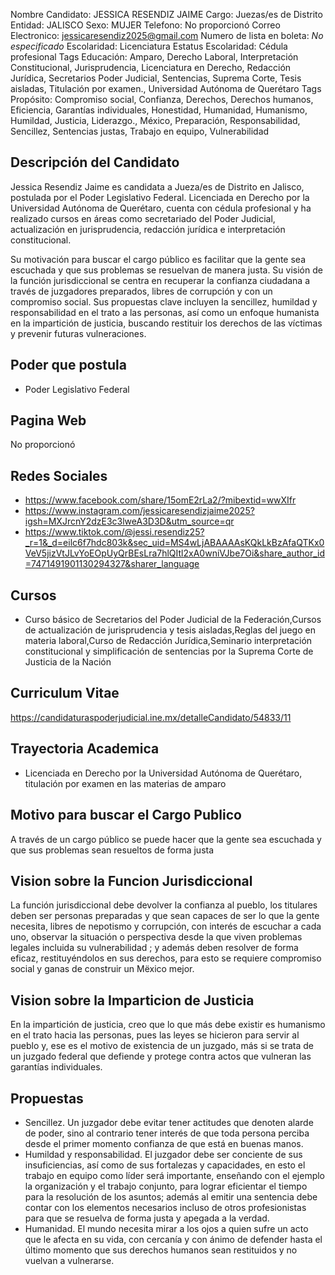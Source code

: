 Nombre Candidato: JESSICA RESENDIZ JAIME
Cargo: Juezas/es de Distrito
Entidad: JALISCO
Sexo: MUJER
Telefono: No proporcionó
Correo Electronico: jessicaresendiz2025@gmail.com
Numero de lista en boleta: *No especificado*
Escolaridad: Licenciatura
Estatus Escolaridad: Cédula profesional
Tags Educación: Amparo, Derecho Laboral, Interpretación Constitucional, Jurisprudencia, Licenciatura en Derecho, Redacción Jurídica, Secretarios Poder Judicial, Sentencias, Suprema Corte, Tesis aisladas, Titulación por examen., Universidad Autónoma de Querétaro
Tags Propósito: Compromiso social, Confianza, Derechos, Derechos humanos, Eficiencia, Garantías individuales, Honestidad, Humanidad, Humanismo, Humildad, Justicia, Liderazgo., México, Preparación, Responsabilidad, Sencillez, Sentencias justas, Trabajo en equipo, Vulnerabilidad


## Descripción del Candidato 

Jessica Resendiz Jaime es candidata a Jueza/es de Distrito en Jalisco, postulada por el Poder Legislativo Federal. Licenciada en Derecho por la Universidad Autónoma de Querétaro, cuenta con cédula profesional y ha realizado cursos en áreas como secretariado del Poder Judicial, actualización en jurisprudencia, redacción jurídica e interpretación constitucional. 

Su motivación para buscar el cargo público es facilitar que la gente sea escuchada y que sus problemas se resuelvan de manera justa. Su visión de la función jurisdiccional se centra en recuperar la confianza ciudadana a través de juzgadores preparados, libres de corrupción y con un compromiso social. Sus propuestas clave incluyen la sencillez, humildad y responsabilidad en el trato a las personas, así como un enfoque humanista en la impartición de justicia, buscando restituir los derechos de las víctimas y prevenir futuras vulneraciones.


## Poder que postula

- Poder Legislativo Federal


## Pagina Web

No proporcionó


## Redes Sociales

- https://www.facebook.com/share/15omE2rLa2/?mibextid=wwXIfr
- https://www.instagram.com/jessicaresendizjaime2025?igsh=MXJrcnY2dzE3c3lweA3D3D&utm_source=qr
- https://www.tiktok.com/@jessi.resendiz25?_r=1&_d=eilc6f7hdc803k&sec_uid=MS4wLjABAAAAsKQkLkBzAfaQTKx0VeV5jizVtJLvYoEOpUyQrBEsLra7hlQItl2xA0wniVJbe7Oi&share_author_id=7471491901130294327&sharer_language


## Cursos

- Curso básico de Secretarios del Poder Judicial de la Federación,Cursos de actualización de jurisprudencia y tesis aisladas,Reglas del juego en materia laboral,Curso de Redacción Jurídica,Seminario interpretación constitucional y simplificación de sentencias por la Suprema Corte de Justicia de la Nación


## Curriculum Vitae

https://candidaturaspoderjudicial.ine.mx/detalleCandidato/54833/11


## Trayectoria Academica

- Licenciada en Derecho por la Universidad Autónoma de Querétaro, titulación por examen en las materias de amparo


## Motivo para buscar el Cargo Publico

A través de un cargo público se puede hacer que la gente sea escuchada y que sus problemas sean resueltos de forma justa


## Vision sobre la Funcion Jurisdiccional

La función jurisdiccional debe devolver la confianza al pueblo, los titulares deben ser personas preparadas y que sean capaces de ser lo que la gente necesita, libres de nepotismo y corrupción, con interés de escuchar a cada uno, observar la situación o perspectiva desde la que viven problemas legales incluida su vulnerabilidad ; y además deben resolver de forma eficaz, restituyéndolos en sus derechos, para esto se requiere compromiso social y ganas de construir un Mëxico mejor.


## Vision sobre la Imparticion de Justicia

En la impartición de justicia, creo que lo que más debe existir es humanismo en el trato hacia las personas, pues las leyes se hicieron para servir al pueblo y, ese es el motivo de existencia de un juzgado, más si se trata de un juzgado federal que defiende y protege contra actos que vulneran las garantías individuales.


## Propuestas

- Sencillez. Un juzgador debe evitar tener actitudes que denoten alarde de poder, sino al contrario tener interés de que toda persona perciba desde el primer momento confianza de que está en buenas manos.
- Humildad y responsabilidad. El juzgador debe ser conciente de sus insuficiencias, así como de sus fortalezas y capacidades, en esto el trabajo en equipo como líder será importante, enseñando con el ejemplo la organización y el trabajo conjunto, para lograr eficientar el tiempo para la resolución de los asuntos; además al emitir una sentencia debe contar con los elementos necesarios incluso de otros profesionistas para que se resuelva de forma justa y apegada a la verdad.
- Humanidad. El mundo necesita mirar a los ojos a quien sufre un acto que le afecta en su vida, con cercanía y con ánimo de defender hasta el último momento que sus derechos humanos sean restituidos y no vuelvan a vulnerarse.

